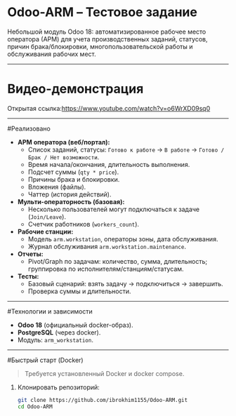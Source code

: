 # Odoo-ARM – Тестовое задание

Небольшой модуль Odoo 18: автоматизированное рабочее место оператора (АРМ) для учета производственных заданий, статусов, причин брака/блокировки, многопользовательской работы и обслуживания рабочих мест.

---
# Видео-демонстрация
Открытая ссылка:https://www.youtube.com/watch?v=o6WrXD09sq0

---

#Реализовано

- **АРМ оператора (веб/портал):**
  - Список заданий, статусы: `Готово к работе` → `В работе` → `Готово / Брак / Нет возможности`.
  - Время начала/окончания, длительность выполнения.
  - Подсчет суммы (`qty * price`).
  - Причины брака и блокировки.
  - Вложения (файлы).
  - Чаттер (история действий).
- **Мульти-операторность (базовая):**
  - Несколько пользователей могут подключаться к задаче (`Join/Leave`).
  - Счетчик работников (`workers_count`).
- **Рабочие станции:**
  - Модель `arm.workstation`, операторы зоны, дата обслуживания.
  - Журнал обслуживания `arm.workstation.maintenance`.
- **Отчеты:**
  - Pivot/Graph по задачам: количество, сумма, длительность; группировка по исполнителям/станциям/статусам.
- **Тесты:**
  - Базовый сценарий: взять задачу → подключиться → завершить.
  - Проверка суммы и длительности.

---

#Технологии и зависимости

- **Odoo 18** (официальный docker-образ).
- **PostgreSQL** (через docker).
- Модуль: `arm_workstation`.

---

#Быстрый старт (Docker)

> Требуется установленный Docker и docker compose.

1. Клонировать репозиторий:
   ```bash
   git clone https://github.com/ibrokhim1155/Odoo-ARM.git
   cd Odoo-ARM
